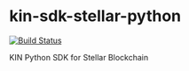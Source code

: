 # kin-sdk-stellar-python
[![Build Status](https://travis-ci.com/kinfoundation/kin-sdk-stellar-python.svg?token=f7PF9BYUzqkMQU5JpUvN&branch=master)](https://travis-ci.com/kinfoundation/kin-sdk-stellar-python)

KIN Python SDK for Stellar Blockchain
